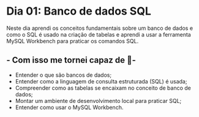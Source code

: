 # Dia 01: Banco de dados SQL 

Neste dia aprendi os conceitos fundamentais sobre um banco de dados e como o SQL é usado na criação de tabelas e aprendi a usar a ferramenta MySQL Workbench para praticar os comandos SQL.

## - Com isso me tornei capaz de 📝-

- Entender o que são bancos de dados;
- Entender como a linguagem de consulta estruturada (SQL) é usada;
- Compreender como as tabelas se encaixam no conceito de banco de dados;
- Montar um ambiente de desenvolvimento local para praticar SQL;
- Entender como usar o MySQL Workbench.
